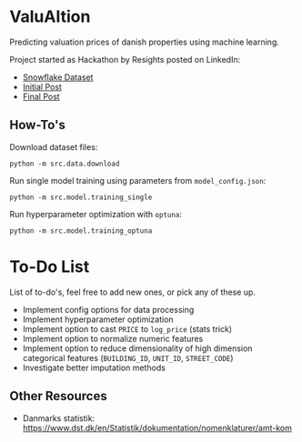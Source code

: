 # ValuAItion
Predicting valuation prices of danish properties using machine learning.

Project started as Hackathon by Resights posted on LinkedIn:
- [Snowflake Dataset](https://app.snowflake.com/marketplace/listing/GZSYZP5GJV/resights-aps-resights-avm)
- [Initial Post](https://www.linkedin.com/posts/mikkelduif_hackathon-kan-du-sl%C3%A5-statens-ejendomsvurderingsmodel-activity-7249316341243891726--hK6)
- [Final Post](https://www.linkedin.com/posts/mikkelduif_%F0%9D%90%87%F0%9D%90%9A%F0%9D%90%9C%F0%9D%90%A4%F0%9D%90%9A%F0%9D%90%AD%F0%9D%90%A1%F0%9D%90%A8%F0%9D%90%A7-%F0%9D%90%96%F0%9D%90%A2%F0%9D%90%A7%F0%9D%90%A7%F0%9D%90%9E%F0%9D%90%AB%F0%9D%90%AC-activity-7258071749244665856-TGh7)


## How-To's
Download dataset files:
```
python -m src.data.download
```

Run single model training using parameters from `model_config.json`:
```
python -m src.model.training_single
```

Run hyperparameter optimization with `optuna`:
```
python -m src.model.training_optuna
```

# To-Do List
List of to-do's, feel free to add new ones, or pick any of these up.
- Implement config options for data processing
- Implement hyperparameter optimization
- Implement option to cast `PRICE` to `log_price` (stats trick)
- Implement option to normalize numeric features
- Implement option to reduce dimensionality of high dimension categorical features (`BUILDING_ID`, `UNIT_ID`, `STREET_CODE`)
- Investigate better imputation methods


## Other Resources
- Danmarks statistik: https://www.dst.dk/en/Statistik/dokumentation/nomenklaturer/amt-kom
